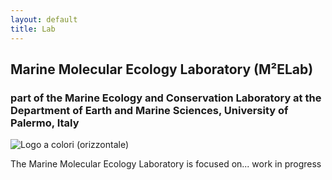 ```yaml
---
layout: default
title: Lab
---
```


## Marine Molecular Ecology Laboratory (M²ELab)
### part of the Marine Ecology and Conservation Laboratory at the Department of Earth and Marine Sciences, University of Palermo, Italy 
![Logo a colori (orizzontale)](https://github.com/user-attachments/assets/77905257-dcd9-4d72-8c8c-e7e70d8bb7ab)

The Marine Molecular Ecology Laboratory is focused on... work in progress
<br>



